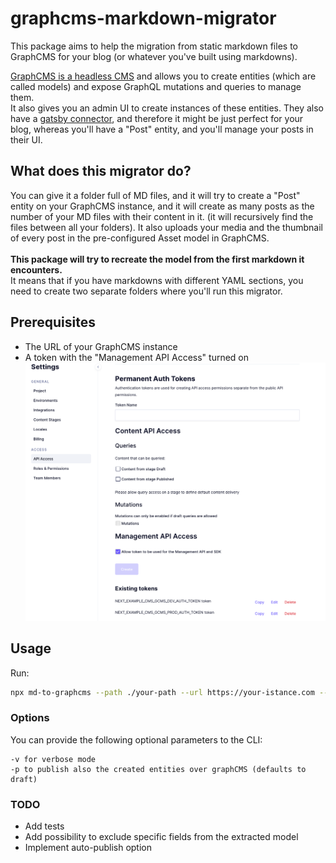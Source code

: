 # graphcms-markdown-migrator

This package aims to help the migration from static markdown files to GraphCMS for your blog (or whatever you've built using markdowns).

[GraphCMS is a headless CMS](https://graphcms.com/academy/headless-cms) and allows you to create entities (which are called models) and expose GraphQL mutations and queries to manage them.<br/>
It also gives you an admin UI to create instances of these entities. They also have a [gatsby connector](https://www.gatsbyjs.com/docs/sourcing-from-graphcms/), and therefore it might be just perfect for your blog, whereas you'll have a "Post" entity, and you'll manage your posts in their UI.

## What does this migrator do?

You can give it a folder full of MD files, and it will try to create a "Post" entity on your GraphCMS instance, and it will create as many posts as the number of your MD files with their content in it. (it will recursively find the files between all your folders). It also uploads your media and the thumbnail of every post in the pre-configured Asset model in GraphCMS.
<br/><br/>
**This package will try to recreate the model from the first markdown it encounters.**<br/>
It means that if you have markdowns with different YAML sections, you need to create two separate folders where you'll run this migrator.<br/>

## Prerequisites

- The URL of your GraphCMS instance
- A token with the "Management API Access" turned on![Management API access graph cms token](./assets/token-creation.png)

## Usage

Run:

```sh
npx md-to-graphcms --path ./your-path --url https://your-istance.com --token <token>
```

### Options

You can provide the following optional parameters to the CLI:

```
-v for verbose mode
-p to publish also the created entities over graphCMS (defaults to draft)
```

### TODO

- Add tests
- Add possibility to exclude specific fields from the extracted model
- Implement auto-publish option
